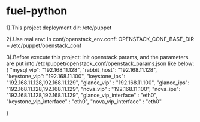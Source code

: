 # fuel-python
1).This project deployment dir:
/etc/puppet

2).Use real env:
In conf/openstack_env.conf:
OPENSTACK_CONF_BASE_DIR = /etc/puppet/openstack_conf

3).Before execute this project:
init openstack params, and the parameters are put into /etc/puppet/openstack_conf/openstack_params.json like below:
{
    "mysql_vip": "192.168.11.128",
    "rabbit_host": "192.168.11.128",
    "keystone_vip": "192.168.11.100",
    "keystone_ips": "192.168.11.128,192.168.11.129",
    "glance_vip" : "192.168.11.100",
    "glance_ips": "192.168.11.128,192.168.11.129",
    "nova_vip" : "192.168.11.100",
    "nova_ips": "192.168.11.128,192.168.11.129",
    "glance_vip_interface" : "eth0",
    "keystone_vip_interface" : "eth0",
    "nova_vip_interface" : "eth0"
    
}



